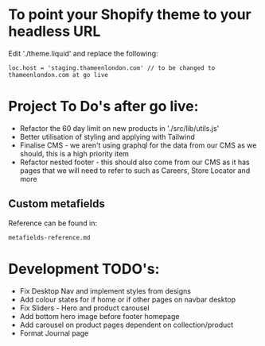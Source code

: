 # To point your Shopify theme to your headless URL

Edit './theme.liquid' and replace the following:

```
loc.host = 'staging.thameenlondon.com' // to be changed to thameenlondon.com at go live
```

# Project To Do's after go live:

- Refactor the 60 day limit on new products in './src/lib/utils.js'
- Better utilisation of styling and applying with Tailwind
- Finalise CMS - we aren't using graphql for the data from our CMS as we should, this is a high priority item
- Refactor nested footer - this should also come from our CMS as it has pages that we will need to refer to such as Careers, Store Locator and more

## Custom metafields

Reference can be found in:

```
metafields-reference.md
```

# Development TODO's:

- Fix Desktop Nav and implement styles from designs 
- Add colour states for if home or if other pages on navbar desktop
- Fix Sliders - Hero and product carousel
- Add bottom hero image before footer homepage
- Add carousel on product pages dependent on collection/product
- Format Journal page